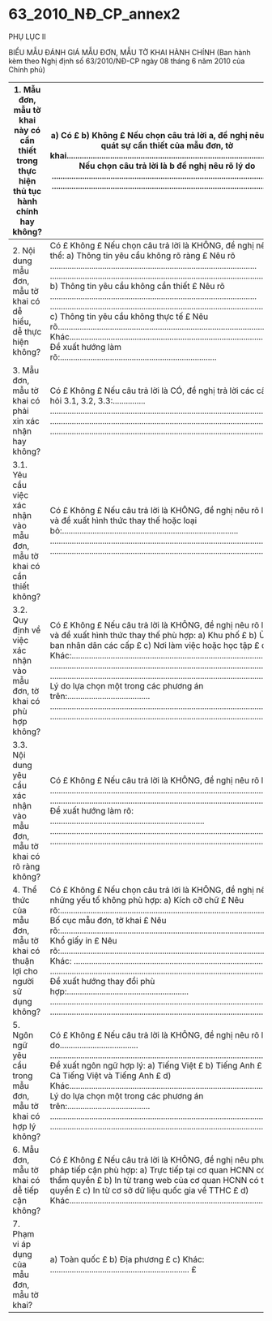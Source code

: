 # 63_2010_NĐ_CP_annex2
PHỤ LỤC II

BIỂU MẪU ĐÁNH GIÁ MẪU ĐƠN, MẪU TỜ KHAI HÀNH CHÍNH (Ban hành kèm theo Nghị định số 63/2010/NĐ-CP ngày 08 tháng 6 năm 2010 của Chính phủ)

| 1. Mẫu đơn, mẫu tờ khai này có cần thiết trong thực hiện thủ tục hành chính hay không? | a) Có £ b) Không £ Nếu chọn câu trả lời a, đề nghị nêu khái quát sự cần thiết của mẫu đơn, tờ khai.................................................................................................... Nếu chọn câu trả lời là b đề nghị nêu rõ lý do .......................................................................................................... .......................................................................................................... |
|---|---|
| 2. Nội dung mẫu đơn, mẫu tờ khai có dễ hiểu, dễ thực hiện không? | Có £ Không £ Nếu chọn câu trả lời là KHÔNG, đề nghị nêu cụ thể: a) Thông tin yêu cầu không rõ ràng £ Nêu rõ ............................................................................................... .......................................................................................................... b) Thông tin yêu cầu không cần thiết £ Nêu rõ ............................................................................................... .......................................................................................................... c) Thông tin yêu cầu không thực tế £ Nêu rõ................................................................................................ d) Khác.............................................................................................. Đề xuất hướng làm rõ:........................................................................ |
| 3. Mẫu đơn, mẫu tờ khai có phải xin xác nhận hay không? | Có £ Không £ Nếu câu trả lời là CÓ, đề nghị trả lời các câu hỏi 3.1, 3.2, 3.3:............... .......................................................................................................... .......................................................................................................... .......................................................................................................... |
| 3.1. Yêu cầu việc xác nhận vào mẫu đơn, mẫu tờ khai có cần thiết không? | Có £ Không £ Nếu câu trả lời là KHÔNG, đề nghị nêu rõ lý do và đề xuất hình thức thay thế hoặc loại bỏ:................................................................................. .......................................................................................................... .......................................................................................................... |
| 3.2. Quy định về việc xác nhận vào mẫu đơn, tờ khai có phù hợp không? | Có £ Không £ Nếu câu trả lời là KHÔNG, đề nghị nêu rõ lý do và đề xuất hình thức thay thế phù hợp: a) Khu phố £ b) Ủy ban nhân dân các cấp £ c) Nơi làm việc hoặc học tập £ d) Khác:............................................................................................. .......................................................................................................... .......................................................................................................... Lý do lựa chọn một trong các phương án trên:...................................... .......................................................................................................... .......................................................................................................... |
| 3.3. Nội dung yêu cầu xác nhận vào mẫu đơn, mẫu tờ khai có rõ ràng không? | Có £ Không £ Nếu câu trả lời là KHÔNG, đề nghị nêu rõ lý do: .......................................................................................................... .......................................................................................................... Đề xuất hướng làm rõ: ....................................................................... .......................................................................................................... .......................................................................................................... |
| 4. Thể thức của mẫu đơn, mẫu tờ khai có thuận lợi cho người sử dụng không? | Có £ Không £ Nếu chọn câu trả lời là KHÔNG, đề nghị nêu rõ những yếu tố không phù hợp: a) Kích cỡ chữ £ Nêu rõ:............................................................................................... b) Bố cục mẫu đơn, tờ khai £ Nêu rõ:............................................................................................... c) Khổ giấy in £ Nêu rõ:............................................................................................... d) Khác: ............................................................................................. .......................................................................................................... Đề xuất hướng thay đổi phù hợp:........................................................ .......................................................................................................... .......................................................................................................... |
| 5. Ngôn ngữ yêu cầu trong mẫu đơn, mẫu tờ khai có hợp lý không? | Có £ Không £ Nếu câu trả lời là KHÔNG, đề nghị nêu rõ lý do.................................... .......................................................................................................... Đề xuất ngôn ngữ hợp lý: a) Tiếng Việt £ b) Tiếng Anh £ c) Cả Tiếng Việt và Tiếng Anh £ d) Khác.............................................................................................. Lý do lựa chọn một trong các phương án trên:...................................... .......................................................................................................... .......................................................................................................... |
| 6. Mẫu đơn, mẫu tờ khai có dễ tiếp cận không? | Có £ Không £ Nếu câu trả lời là KHÔNG, đề nghị nêu phương pháp tiếp cận phù hợp: a) Trực tiếp tại cơ quan HCNN có thẩm quyền £ b) In từ trang web của cơ quan HCNN có thẩm quyền £ c) In từ cơ sở dữ liệu quốc gia về TTHC £ d) Khác.............................................................................................. £ |
| 7. Phạm vi áp dụng của mẫu đơn, mẫu tờ khai? | a) Toàn quốc £ b) Địa phương £ c) Khác: ................................................................ £ |